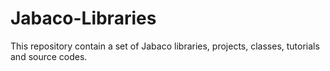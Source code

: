 # Jabaco-Libraries
This repository contain a set of Jabaco libraries, projects, classes, tutorials and source codes.
